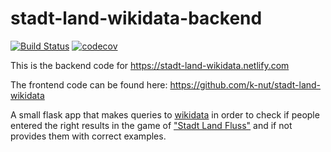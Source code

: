# stadt-land-wikidata-backend

[![Build Status](https://travis-ci.org/k-nut/stadt-land-wikidata-backend.svg?branch=master)](https://travis-ci.org/k-nut/stadt-land-wikidata-backend)
[![codecov](https://codecov.io/gh/k-nut/stadt-land-wikidata-backend/branch/master/graph/badge.svg)](https://codecov.io/gh/k-nut/stadt-land-wikidata-backend)


This is the backend code for https://stadt-land-wikidata.netlify.com

The frontend code can be found here: https://github.com/k-nut/stadt-land-wikidata

A small flask app that makes queries to [wikidata](https://www.wikidata.org/wiki/Wikidata:Main_Page) in order to check if people entered the right results in 
the game of ["Stadt Land Fluss"](https://de.wikipedia.org/wiki/Stadt,_Land,_Fluss) and if not provides them with correct examples.
